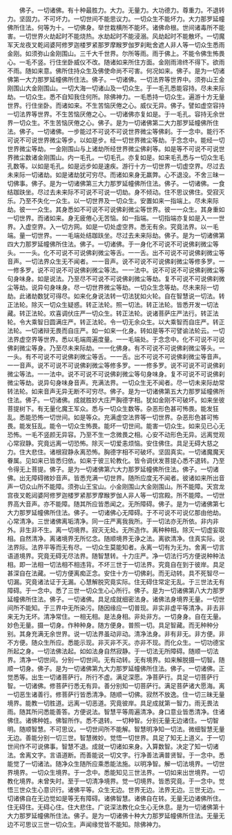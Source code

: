 <!-- { "loadSidebar": true } -->
　　佛子。一切诸佛。有十种最胜力。大力。无量力。大功德力。尊重力。不退转力。坚固力。不可坏力。一切世间不能思议力。一切众生不能坏力。大力那罗延幢佛所住法。何等为十。一切佛身。举世栽横所不能坏。诸佛命根。世间诸毒所不能害。一切世界火劫起时不能烧热。水劫起时不能浸溺。风劫起时不能散坏。一切魔军天龙夜叉乾闼婆阿修罗迦楼罗紧那罗摩睺罗伽罗刹毗舍遮人非人等一切众生悉雨金刚。如须弥山金刚围山。三千大千世界。尔所等雨。雨于佛上。不能令佛生怖畏心。一毛不竖。行住坐卧威仪不改。随诸如来所住方面。金刚雨渧终不得下。欲雨不雨。随如来意。佛所住持众生及佛使命尚不可害。何况如来。佛子。是为一切诸佛第一大力那罗延幢佛所住法。佛子。一切诸佛。一切法界等世界中。须弥山王金刚围山大金刚围山。一切大海一切诸山及一切众生。于一毛孔悉能容持。尽未来际劫。一切众生。悉不自知我住何所。除佛神力。一毛悉持一切众生。遍游十方无量世界。行住坐卧。而诸如来。不生苦恼厌倦之心。威仪无异。佛子。譬如虚空容持一切法界等世界。不生苦恼厌倦之心。一切诸佛亦复如是。于一毛孔。容持无余世界一切众生。不生苦恼厌倦之心。佛子。是为一切诸佛第二大力那罗延幢佛所住法。佛子。一切诸佛。一步能过不可说不可说世界微尘等佛刹。于一念中。能行不可说不可说世界微尘等步。以如是步。经一切世界微尘等劫。于念念中。能经一切世界微尘等劫。一金刚围山与上诸劫所经世界微尘佛刹等。如是等不可说不可说世界微尘数诸金刚围山。内一毛孔。一切毛孔。亦复如是。如来毛孔悉与一切众生毛孔数等。以如是毛孔。如是远步如是速疾。游行十方一切世界一切虚空界。尽过去未来际一切诸劫。如是诸劫犹可穷尽。而诸如来身无羸弊。心不退没。不舍三昧一切佛事。佛子。是为一切诸佛第三大力那罗延幢佛所住法。佛子。一切诸佛。一食结跏趺坐。尽过去未来际不可说不可说一切劫。身不倾动。住不思议佛住。受寂灭乐。乃至不失化一众生。以一切世界及一切众生。安置如来一指端上。尽未来际劫。彼一一众生。其身悉如不可说不可说佛刹微尘等世界。彼一一众生。其身重如一切世界。而诸如来。身无疲倦心无苦恼。如一指端。一切指端亦复如是入一一世界。入虚空界。入一切方网。如是一切处虚空界。悉无有余。究竟法界。以一毛端。量一切世界。一一毛端处结跏趺坐。尽过去未来际劫。佛子。是为一切诸佛第四大力那罗延幢佛所住法。佛子。一切诸佛。于一身化不可说不可说佛刹微尘等头。一一头。化不可说不可说佛刹微尘等舌。一一舌。出不可说不可说佛刹微尘等音声。一切法界众生无不闻者。一一音声。说不可说不可说佛刹微尘等修多罗。一一修多罗。说不可说不可说佛刹微尘等法。一一法中。说不可说不可说佛刹微尘等句身味身。如是说法。乃至尽不可说不可说佛刹微尘等劫。复不可说不可说佛刹微尘等劫。说异句身味身。尽一切世界微尘等劫。一切众生念等劫。尽未来际一切劫。此诸劫数犹可得尽。如来化身说法转一切法犹如火轮。自在智慧说一切法。转正法轮。除灭一切众生疑惑。转正法轮。照一切法。转正法轮。皆悉开发一切法藏。转正法轮。欢喜调伏庄严一切众生。转正法轮。说诸菩萨庄严法行。转正法轮。令大乘智日圆满庄严。转正法轮。令一切无余众生。以大乘智而自庄严。转正法轮。一切诸辩无畏而自庄严。如一如来一化身。转如是等不可譬谕法轮云。一切法界虚空界等世界。悉以毛端周遍度量。一一毛端处。于念念中。化不可说不可说佛刹微尘等身。乃至尽未来际劫。一一化佛身。有不可说不可说佛刹微尘等头。一一头。有不可说不可说佛刹微尘等舌。一一舌。出不可说不可说佛刹微尘等音声。一一音声。说不可说不可说佛刹微尘等修多罗。一一修多罗。说不可说不可说佛刹微尘等法。一一法中。说不可说不可说佛刹微尘等句身味身。复不可说不可说佛刹微尘等劫。说异句身味身音声。充满法界。一切众生无不闻者。尽一切未来际劫常转法轮。如来音声无异无断不可穷尽。佛子。是为一切诸佛第五大力那罗延幢佛所住法。佛子。一切诸佛。成就胜妙大庄严胸德字相。犹如金刚不可破坏。如来坐彼菩提树下。有无量化魔王军众。悉与一切众生数等。杂恶形色甚可怖畏。能发狂乱。悉能恐怖一切世间。如是等众。充满虚空法界等一切世界。杂恶形色甚可怖畏。能发狂乱。能令一切众生怖畏。能坏一切世间。能害一切众生。如来见已心无恐怖。一毛不竖颜无异容。乃至不生一念微畏之相。心安不动形色无异。远离觉观心常寂静。究竟远离一切恐怖。除灭一切爱恚烦恼。安住佛住。具足无碍大慈之力。住大悲住。诸根寂静永离恐怖。胸德字相不可破坏。坚固真实。一切诸魔魔天眷属。见如来已皆悉归依。如来于彼三轮教化。皆令调伏发菩提心悉不退转。乃至令得无上菩提。佛子。是为一切诸佛第六大力那罗延幢佛所住法。佛子。一切诸佛。出无障碍微妙音声。皆悉充满一切世界。随所应度无不闻者。彼诸如来所出音声一切众山所不能障。须弥山王宝山。小金刚围山大金刚围山。所不能障。天宫龙宫夜叉乾闼婆阿修罗迦楼罗紧那罗摩睺罗伽人非人等一切宫殿。所不能障。一切世界高大音声。亦不能障。随其所应皆悉闻之。无所障碍。佛子。是为一切诸佛第七大力那罗延幢佛所住法。佛子。一切诸佛心无障碍。于不可说不可说亿那由他劫。心常清净。三世诸佛离垢清净。同一庄严离我我所。于一切法亦无所依。非内非外。非生非不生。离一切境界。寂灭无处。无所造作。离种种相。除灭一切虚妄取相。自然清净。离诸境界无所忆念。随顺境界无诤之法。离欲清净。住真实际。说法界际。法界平等而无有尽。一切众生莫能知者。永离一切有为无为。舍离一切言语道境界。究竟无碍无尽法界。随智慧转。十力庄严。净一切法行巧方便说种种法相。即一法相一切法相不相违背。不坏三世于一切法界。究竟自在到于彼岸。具足甚深自在法藏。一切方便离痴正念。安住十方一切佛刹。而无动转。具不死智尽一切漏。究竟诸法证于无漏。心慧解脱究竟实际。住无碍住常定无乱。于三世法无有障碍。于一念中。悉了三世一切众生心心所行。佛子。是为一切诸佛第八大力那罗延幢佛所住法。佛子。一切诸佛。具足成就细密法身。诸佛法身境界无量。一切世间所不能知。于三界中无所染污。随因缘应一切普现。非实非虚平等清净。非去非来无为无坏。清净常住。一相无相。是法身相。非处非方。一切身身。自在无量。妙色无量。摄一切身。作种种身。随方便身。普照一切。具足智藏。而无种种分别。其身充满无余世界。说一切法界虽动非动。清净法身。非有非无。非方便。非不方便。随众生所应。悉能示现。非灭非不灭。亦非不现。而化众生。一切功德宝所起之身。一切法佛法起。如如法身自然寂静。于一切法无所障碍。随顺一切法界。清净一切世间。分别一切世间。无有动转。无有境界。如来解脱摄一切智。随顺一切身。佛子。是为一切诸佛第九大力那罗延幢佛所住法。佛子。一切诸佛。正觉悉等。出生一切诸菩萨行。所行不虚。满足深愿。净菩萨行。具足一切菩萨行智。一切诸佛。修菩萨行悉无有异。善分别知一切菩萨行。满足菩萨诸大愿海。离一切恶生诸善行。修菩萨行皆悉清净。随顺一切佛。寂然不放逸。住一切三昧无量境界。能教一切胜道。远离一切恶道。究竟彼岸。具足成就第一智力。雨无畏法雨。随其所问悉能善答。方便说法。智慧平等周遍清净。身口意业皆悉清净。住诸佛住。诸佛种姓。佛智所作。悉不退转。一切种智。分别无量无边诸住。一切智明。随顺智慧。不可思议。一切世间所不能解。智慧明净知一切法。微细智慧无量无边。善能分别一切三世。智慧微妙。觉悟一切世界。具足了知无上道义。于一切世间作不可说佛事。智慧不退。成就一切诸如来身。入算数智。决定了知一切诸法。舍离文字。言语道断。而善能说一切文字。行净善法满普贤智。于一念中。悉能觉了一切诸法。随净众生随所应乘悉能法施。以明净智。解一切法境界。一切世界境界。一切众生境界。于一念中。悉能知见三世法界。一切如来出世境界。一切教化境界。未曾失时。至于一切清净境界。觉一切境界。皆悉究竟。于一念中。觉悟三世众生心意识行。诸佛平等。众生无边。世界无边。法界无边。三世无边。一切诸佛自在无边觉如是等无有障碍。诸佛智慧。诸佛自在转。无量无边诸佛所住。住无碍住。无碍心住。住大悲住。广说深法教化众生心无休息。是为一切诸佛第十大力那罗延幢佛所住法。佛子。是为一切诸佛十种大力那罗延幢佛所住法。无量无边不可思议三世一切众生。声闻缘觉皆不能知。除佛神力。
